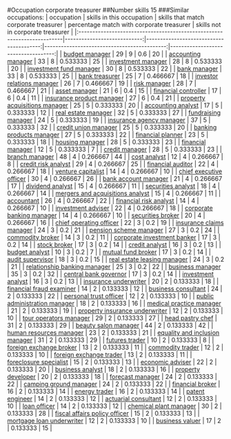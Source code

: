 #Occupation corporate treasurer
##Number skills 15
###Similar occupations:
| occupation                                                              |   skills in this occupation |   skills that match corporate treasurer |   percentage match with corporate treasurer |   skills not in corporate treasurer |
|:------------------------------------------------------------------------|----------------------------:|----------------------------------------:|--------------------------------------------:|------------------------------------:|
| [budget manager](budget_manager.md)                                     |                          29 |                                       9 |                                    0.6      |                                  20 |
| [accounting manager](accounting_manager.md)                             |                          33 |                                       8 |                                    0.533333 |                                  25 |
| [investment manager](investment_manager.md)                             |                          28 |                                       8 |                                    0.533333 |                                  20 |
| [investment fund manager](investment_fund_manager.md)                   |                          30 |                                       8 |                                    0.533333 |                                  22 |
| [bank manager](bank_manager.md)                                         |                          33 |                                       8 |                                    0.533333 |                                  25 |
| [bank treasurer](bank_treasurer.md)                                     |                          25 |                                       7 |                                    0.466667 |                                  18 |
| [investor relations manager](investor_relations_manager.md)             |                          26 |                                       7 |                                    0.466667 |                                  19 |
| [risk manager](risk_manager.md)                                         |                          28 |                                       7 |                                    0.466667 |                                  21 |
| [asset manager](asset_manager.md)                                       |                          21 |                                       6 |                                    0.4      |                                  15 |
| [financial controller](financial_controller.md)                         |                          17 |                                       6 |                                    0.4      |                                  11 |
| [insurance product manager](insurance_product_manager.md)               |                          27 |                                       6 |                                    0.4      |                                  21 |
| [property acquisitions manager](property_acquisitions_manager.md)       |                          25 |                                       5 |                                    0.333333 |                                  20 |
| [accounting analyst](accounting_analyst.md)                             |                          17 |                                       5 |                                    0.333333 |                                  12 |
| [real estate manager](real_estate_manager.md)                           |                          32 |                                       5 |                                    0.333333 |                                  27 |
| [fundraising manager](fundraising_manager.md)                           |                          24 |                                       5 |                                    0.333333 |                                  19 |
| [insurance agency manager](insurance_agency_manager.md)                 |                          37 |                                       5 |                                    0.333333 |                                  32 |
| [credit union manager](credit_union_manager.md)                         |                          25 |                                       5 |                                    0.333333 |                                  20 |
| [banking products manager](banking_products_manager.md)                 |                          27 |                                       5 |                                    0.333333 |                                  22 |
| [financial planner](financial_planner.md)                               |                          23 |                                       5 |                                    0.333333 |                                  18 |
| [housing manager](housing_manager.md)                                   |                          28 |                                       5 |                                    0.333333 |                                  23 |
| [financial manager](financial_manager.md)                               |                          12 |                                       5 |                                    0.333333 |                                   7 |
| [credit manager](credit_manager.md)                                     |                          28 |                                       5 |                                    0.333333 |                                  23 |
| [branch manager](branch_manager.md)                                     |                          48 |                                       4 |                                    0.266667 |                                  44 |
| [cost analyst](cost_analyst.md)                                         |                          12 |                                       4 |                                    0.266667 |                                   8 |
| [credit risk analyst](credit_risk_analyst.md)                           |                          29 |                                       4 |                                    0.266667 |                                  25 |
| [financial auditor](financial_auditor.md)                               |                          22 |                                       4 |                                    0.266667 |                                  18 |
| [venture capitalist](venture_capitalist.md)                             |                          14 |                                       4 |                                    0.266667 |                                  10 |
| [chief executive officer](chief_executive_officer.md)                   |                          30 |                                       4 |                                    0.266667 |                                  26 |
| [bank account manager](bank_account_manager.md)                         |                          21 |                                       4 |                                    0.266667 |                                  17 |
| [dividend analyst](dividend_analyst.md)                                 |                          15 |                                       4 |                                    0.266667 |                                  11 |
| [securities analyst](securities_analyst.md)                             |                          18 |                                       4 |                                    0.266667 |                                  14 |
| [mergers and acquisitions analyst](mergers_and_acquisitions_analyst.md) |                          15 |                                       4 |                                    0.266667 |                                  11 |
| [accountant](accountant.md)                                             |                          26 |                                       4 |                                    0.266667 |                                  22 |
| [financial risk analyst](financial_risk_analyst.md)                     |                          14 |                                       4 |                                    0.266667 |                                  10 |
| [investment adviser](investment_adviser.md)                             |                          22 |                                       4 |                                    0.266667 |                                  18 |
| [corporate banking manager](corporate_banking_manager.md)               |                          14 |                                       4 |                                    0.266667 |                                  10 |
| [securities broker](securities_broker.md)                               |                          20 |                                       4 |                                    0.266667 |                                  16 |
| [chief operating officer](chief_operating_officer.md)                   |                          22 |                                       3 |                                    0.2      |                                  19 |
| [insurance claims manager](insurance_claims_manager.md)                 |                          24 |                                       3 |                                    0.2      |                                  21 |
| [pension scheme manager](pension_scheme_manager.md)                     |                          27 |                                       3 |                                    0.2      |                                  24 |
| [commodity broker](commodity_broker.md)                                 |                          14 |                                       3 |                                    0.2      |                                  11 |
| [corporate investment banker](corporate_investment_banker.md)           |                          17 |                                       3 |                                    0.2      |                                  14 |
| [stock broker](stock_broker.md)                                         |                          17 |                                       3 |                                    0.2      |                                  14 |
| [credit analyst](credit_analyst.md)                                     |                          16 |                                       3 |                                    0.2      |                                  13 |
| [budget analyst](budget_analyst.md)                                     |                          10 |                                       3 |                                    0.2      |                                   7 |
| [mutual fund broker](mutual_fund_broker.md)                             |                          17 |                                       3 |                                    0.2      |                                  14 |
| [audit supervisor](audit_supervisor.md)                                 |                          18 |                                       3 |                                    0.2      |                                  15 |
| [real estate leasing manager](real_estate_leasing_manager.md)           |                          24 |                                       3 |                                    0.2      |                                  21 |
| [relationship banking manager](relationship_banking_manager.md)         |                          25 |                                       3 |                                    0.2      |                                  22 |
| [business manager](business_manager.md)                                 |                          35 |                                       3 |                                    0.2      |                                  32 |
| [central bank governor](central_bank_governor.md)                       |                          17 |                                       3 |                                    0.2      |                                  14 |
| [investment analyst](investment_analyst.md)                             |                          16 |                                       3 |                                    0.2      |                                  13 |
| [insurance underwriter](insurance_underwriter.md)                       |                          20 |                                       2 |                                    0.133333 |                                  18 |
| [financial fraud examiner](financial_fraud_examiner.md)                 |                          14 |                                       2 |                                    0.133333 |                                  12 |
| [business consultant](business_consultant.md)                           |                          24 |                                       2 |                                    0.133333 |                                  22 |
| [personal trust officer](personal_trust_officer.md)                     |                          12 |                                       2 |                                    0.133333 |                                  10 |
| [public administration manager](public_administration_manager.md)       |                          18 |                                       2 |                                    0.133333 |                                  16 |
| [medical practice manager](medical_practice_manager.md)                 |                          21 |                                       2 |                                    0.133333 |                                  19 |
| [property insurance underwriter](property_insurance_underwriter.md)     |                          12 |                                       2 |                                    0.133333 |                                  10 |
| [tour operators manager](tour_operators_manager.md)                     |                          29 |                                       2 |                                    0.133333 |                                  27 |
| [head pastry chef](head_pastry_chef.md)                                 |                          31 |                                       2 |                                    0.133333 |                                  29 |
| [beauty salon manager](beauty_salon_manager.md)                         |                          44 |                                       2 |                                    0.133333 |                                  42 |
| [human resources manager](human_resources_manager.md)                   |                          23 |                                       2 |                                    0.133333 |                                  21 |
| [equality and inclusion manager](equality_and_inclusion_manager.md)     |                          31 |                                       2 |                                    0.133333 |                                  29 |
| [futures trader](futures_trader.md)                                     |                          10 |                                       2 |                                    0.133333 |                                   8 |
| [foreign exchange broker](foreign_exchange_broker.md)                   |                          13 |                                       2 |                                    0.133333 |                                  11 |
| [commodity trader](commodity_trader.md)                                 |                          12 |                                       2 |                                    0.133333 |                                  10 |
| [foreign exchange trader](foreign_exchange_trader.md)                   |                          13 |                                       2 |                                    0.133333 |                                  11 |
| [foreclosure specialist](foreclosure_specialist.md)                     |                          15 |                                       2 |                                    0.133333 |                                  13 |
| [economic adviser](economic_adviser.md)                                 |                          22 |                                       2 |                                    0.133333 |                                  20 |
| [business analyst](business_analyst.md)                                 |                          18 |                                       2 |                                    0.133333 |                                  16 |
| [property developer](property_developer.md)                             |                          20 |                                       2 |                                    0.133333 |                                  18 |
| [forecast manager](forecast_manager.md)                                 |                          24 |                                       2 |                                    0.133333 |                                  22 |
| [camping ground manager](camping_ground_manager.md)                     |                          24 |                                       2 |                                    0.133333 |                                  22 |
| [financial broker](financial_broker.md)                                 |                          16 |                                       2 |                                    0.133333 |                                  14 |
| [energy trader](energy_trader.md)                                       |                          16 |                                       2 |                                    0.133333 |                                  14 |
| [patent engineer](patent_engineer.md)                                   |                          14 |                                       2 |                                    0.133333 |                                  12 |
| [actuarial consultant](actuarial_consultant.md)                         |                          12 |                                       2 |                                    0.133333 |                                  10 |
| [loan officer](loan_officer.md)                                         |                          14 |                                       2 |                                    0.133333 |                                  12 |
| [chemical plant manager](chemical_plant_manager.md)                     |                          30 |                                       2 |                                    0.133333 |                                  28 |
| [fiscal affairs policy officer](fiscal_affairs_policy_officer.md)       |                          15 |                                       2 |                                    0.133333 |                                  13 |
| [mortgage loan underwriter](mortgage_loan_underwriter.md)               |                          12 |                                       2 |                                    0.133333 |                                  10 |
| [business valuer](business_valuer.md)                                   |                          17 |                                       2 |                                    0.133333 |                                  15 |
